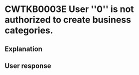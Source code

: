 # CWTKB0003E User ''0'' is not authorized to create business categories.

## Explanation

## User response